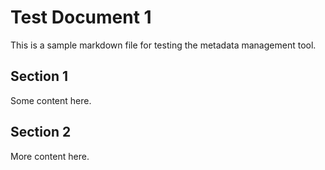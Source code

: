 # Test Document 1

This is a sample markdown file for testing the metadata management tool.

## Section 1

Some content here.

## Section 2

More content here.
